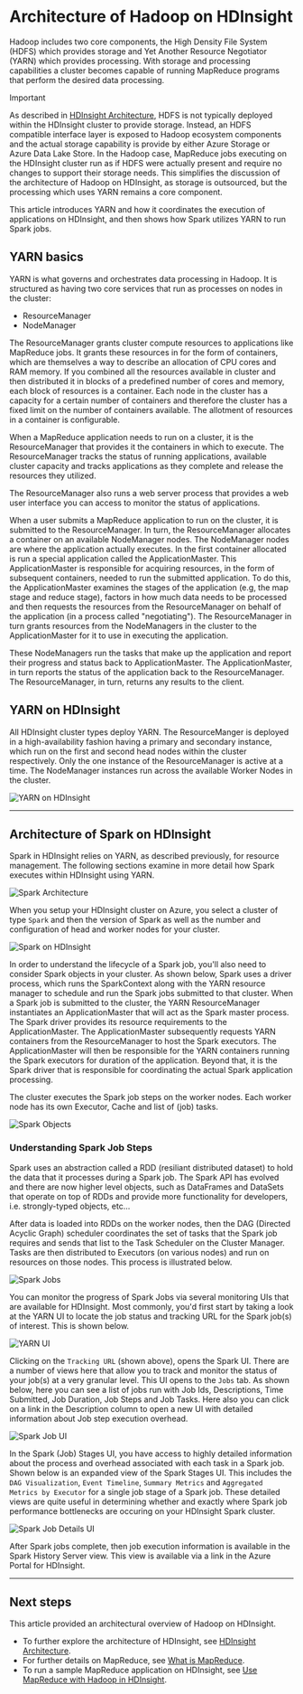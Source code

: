 # Architecture of Hadoop on HDInsight
Hadoop includes two core components, the High Density File System (HDFS) which provides storage and Yet Another Resource Negotiator (YARN) which provides processing. With storage and processing capabilities a cluster becomes capable of running MapReduce programs that perform the desired data processing.

> [!IMPORTANT]
> As described in [HDInsight Architecture](./hdinsight-architecture.md), HDFS is not typically deployed within the HDInsight cluster to provide storage. Instead, an HDFS compatible interface layer is exposed to Hadoop ecosystem components and the actual storage capability is provide by either Azure Storage or Azure Data Lake Store. In the Hadoop case, MapReduce jobs executing on the HDInsight cluster run as if HDFS were actually present and require no changes to support their storage needs. This simplifies the discussion of the architecture of Hadoop on HDInsight, as storage is outsourced, but the processing which uses YARN remains a core component. 

This article introduces YARN and how it coordinates the execution of applications on HDInsight, and then shows how Spark utilizes YARN to run Spark jobs.

## YARN basics 
YARN is what governs and orchestrates data processing in Hadoop. It is structured as having two core services that run as processes on nodes in the cluster: 

- ResourceManager 
- NodeManager

The ResourceManager grants cluster compute resources to applications like MapReduce jobs. It grants these resources in for the form of containers, which are themselves a way to describe an allocation of CPU cores and RAM memory. If you combined all the resources available in  cluster and then distributed it in blocks of a predefined number of cores and memory, each block of resources is a container. Each node in the cluster has a capacity for a certain number of containers and therefore the cluster has a fixed limit on the number of containers available. The allotment of resources in a container is configurable. 

When a MapReduce application needs to run on a cluster, it is the ResourceManager that provides it the containers in which to execute. The ResourceManager tracks the status of running applications, available cluster capacity and tracks applications as they complete and release the resources they utilized. 

The ResourceManager also runs a web server process that provides a web user interface you can access to monitor the status of applications. 

When a user submits a MapReduce application to run on the cluster, it is submitted to the ResourceManager. In turn, the ResourceManager allocates a container on an available NodeManager nodes. The NodeManager nodes are where the application actually executes. In the first container allocated is run a special application called the ApplicationMaster. This ApplicationMaster is responsible for acquiring resources, in the form of subsequent containers, needed to run the submitted application. To do this, the ApplicationMaster examines the stages of the application (e.g, the map stage and reduce stage), factors in how much data needs to be processed and then requests the resources from the ResourceManager on behalf of the application (in a process called "negotiating"). The ResourceManager in turn grants resources from the NodeManagers in the cluster to the ApplicationMaster for it to use in executing the application. 

These NodeManagers run the tasks that make up the application and report their progress and status back to ApplicationMaster. The ApplicationMaster, in turn reports the status of the application back to the ResourceManager. The ResourceManager, in turn, returns any results to the client.

## YARN on HDInsight
All HDInsight cluster types deploy YARN. The ResourceManger is deployed in a high-availability fashion having a primary and secondary instance, which run on the first and second head nodes within the cluster respectively. Only the one instance of the ResourceManager is active at a time. The NodeManager instances run across the available Worker Nodes in the cluster.

 ![YARN on HDInsight](./media/hdinsight-hadoop-architecture/yarn-on-hdinsight.png)

 ---

## Architecture of Spark on HDInsight
Spark in HDInsight relies on YARN, as described previously, for resource management. The following sections examine in more detail how Spark executes within HDInsight using YARN.

![Spark Architecture](./media/hdinsight-hadoop-architecture/spark-unified.png)

When you setup your HDInsight cluster on Azure, you select a cluster of type `Spark` and then the version of Spark as well as the number and configuration of head and worker nodes for your cluster.  

![Spark on HDInsight](./media/hdinsight-hadoop-architecture/hdinsight-spark-cluster-type-setup.png)

In order to understand the lifecycle of a Spark job, you'll also need to consider Spark objects in your cluster.  As shown below, Spark uses a driver process, which runs the SparkContext along with the YARN resource manager to schedule and run the Spark jobs submitted to that cluster. When a Spark job is submitted to the cluster, the YARN ResourceManager instantiates an ApplicationMaster that will act as the Spark master process. The Spark driver provides its resource requirements to the ApplicationMaster. The ApplicationMaster subsequently requests YARN containers from the ResourceManager to host the Spark executors. The ApplicationMaster will then be responsible for the YARN containers running the Spark executors for duration of the application. Beyond that, it is the Spark driver that is responsible for coordinating the actual Spark application processing.

The cluster executes the Spark job steps on the worker nodes.  Each worker node has its own Executor, Cache and list of (job) tasks.  

![Spark Objects](./media/hdinsight-hadoop-architecture/spark-arch.png)

### Understanding Spark Job Steps
Spark uses an abstraction called a RDD (resiliant distributed dataset) to hold the data that it processes during a Spark job.  The Spark API has evolved and there are now higher level objects, such as DataFrames and DataSets that operate on top of RDDs and provide more functionality for developers, i.e. strongly-typed objects, etc...

After data is loaded into RDDs on the worker nodes, then the DAG (Directed Acyclic Graph) scheduler coordinates the set of tasks that the Spark job requires and sends that list to the Task Scheduler on the Cluster Manager.  Tasks are then distributed to Executors (on various nodes) and run on resources on those nodes.  This process is illustrated below.

![Spark Jobs](./media/hdinsight-hadoop-architecture/rdd-stages.png)

You can monitor the progress of Spark Jobs via several monitoring UIs that are available for HDInsight.  Most commonly, you'd first start by taking a look at the YARN UI to locate the job status and tracking URL for the Spark job(s) of interest.  This is shown below.

![YARN UI](./media/hdinsight-hadoop-architecture/tracking-url.png)

Clicking on the `Tracking URL` (shown above), opens the Spark UI.  There are a number of views here that allow you to track and monitor the status of your job(s) at a very granular level.  This UI opens to the `Jobs` tab.  As shown below, here you can see a list of jobs run with Job Ids, Descriptions, Time Submitted, Job Duration, Job Steps and Job Tasks.  Here also you can click on a link in the Description column to open a new UI with detailed information about Job step execution overhead.

 ![Spark Job UI](./media/hdinsight-hadoop-architecture/spark-job-ui.png)

 In the Spark (Job) Stages UI, you have access to highly detailed information about the process and overhead associated with each task in a Spark job.  Shown below is an expanded view of the Spark Stages UI.  This includes the `DAG Visualization`, `Event Timeline`, `Summary Metrics` and `Aggregated Metrics by Executor` for a single job stage of a Spark job.  These detailed views are quite useful in determining whether and exactly where Spark job performance bottlenecks are occuring on your HDInsight Spark cluster.    

 ![Spark Job Details UI](./media/hdinsight-hadoop-architecture/job-details.png)

 After Spark jobs complete, then job execution information is available in the Spark History Server view.  This view is available via a link in the Azure Portal for HDInsight.

 ---

## Next steps
This article provided an architectural overview of Hadoop on HDInsight. 

* To further explore the architecture of HDInsight, see [HDInsight Architecture](./hdinsight-architecture.md).
* For further details on MapReduce, see [What is MapReduce](https://docs.microsoft.com/azure/hdinsight/hdinsight-use-mapreduce#a-idwhatisawhat-is-mapreduce).
* To run a sample MapReduce application on HDInsight, see [Use MapReduce with Hadoop in HDInsight](https://docs.microsoft.com/azure/hdinsight/hdinsight-use-mapreduce).

